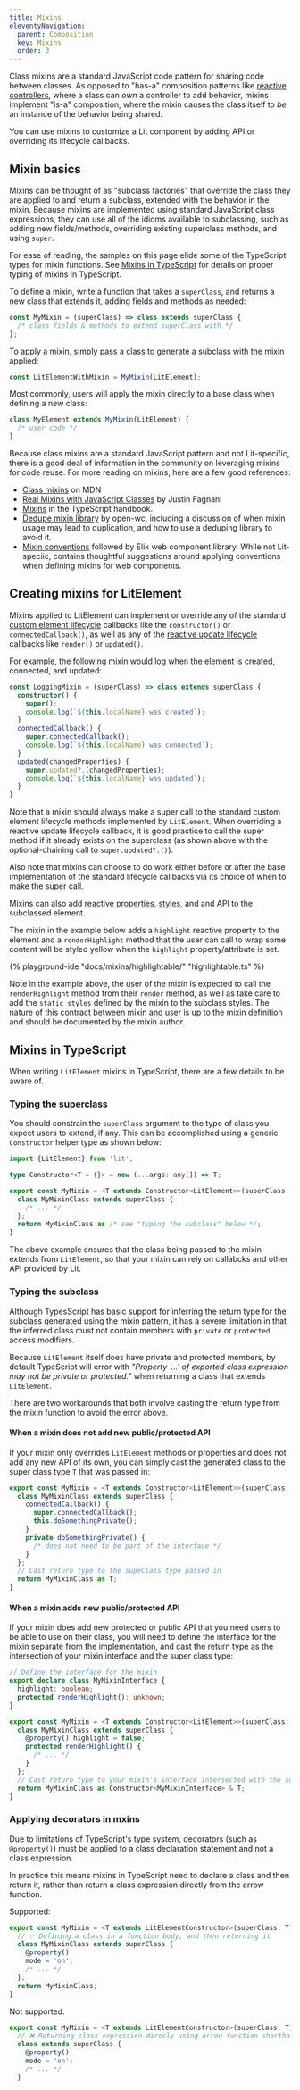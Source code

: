 ```yaml
---
title: Mixins
eleventyNavigation:
  parent: Composition
  key: Mixins
  order: 3
---
```


Class mixins are a standard JavaScript code pattern for sharing code
between classes. As opposed to "has-a" composition patterns like [reactive
controllers](../controllers/), where a class can _own_ a controller to add
behavior, mixins implement "is-a" composition, where the mixin causes the class
itself to _be_ an instance of the behavior being shared.

You can use mixins to customize a Lit component by adding API or overriding its lifecycle callbacks.

## Mixin basics

Mixins can be thought of as "subclass factories" that override the class they
are applied to and return a subclass, extended with the behavior in the mixin.
Because mixins are implemented using standard JavaScript class expressions, they
can use all of the idioms available to subclassing, such as adding new
fields/methods, overriding existing superclass methods, and using `super`.

<div class="alert alert-info">

For ease of reading, the samples on this page elide some of the TypeScript types
for mixin functions. See [Mixins in TypeScript](#mixins-in-TypeScript) for details on proper
typing of mixins in TypeScript.

</div>

To define a mixin, write a function that takes a
`superClass`, and returns a new class that extends it, adding fields and methods
as needed:

```ts
const MyMixin = (superClass) => class extends superClass {
  /* class fields & methods to extend superClass with */
};
```

To apply a mixin, simply pass a class to generate a subclass with the mixin
applied:

```ts
const LitElementWithMixin = MyMixin(LitElement);
```

Most commonly, users will apply the mixin directly to a base class when defining
a new class:

```ts
class MyElement extends MyMixin(LitElement) {
  /* user code */
}
```

Because class mixins are a standard JavaScript pattern and not Lit-specific,
there is a good deal of information in the community on leveraging mixins for
code reuse. For more reading on mixins, here are a few good references:

* [Class mixins](https://developer.mozilla.org/en-US/docs/Web/JavaScript/Reference/Classes#mix-ins) on MDN
* [Real Mixins with JavaScript
  Classes](https://justinfagnani.com/2015/12/21/real-mixins-with-JavaScript-classes/)
  by Justin Fagnani
* [Mixins](https://www.TypeScriptlang.org/docs/handbook/mixins.html) in the TypeScript handbook.
* [Dedupe mixin library](https://open-wc.org/docs/development/dedupe-mixin/) by
  open-wc, including a discussion of when mixin usage may lead to duplication,
  and how to use a deduping library to avoid it.
* [Mixin conventions](https://component.kitchen/elix/mixins) followed by Elix
  web component library. While not Lit-speciic, contains thoughtful suggestions
  around applying conventions when defining mixins for web components.

## Creating mixins for LitElement

Mixins applied to LitElement can implement or override any of the standard
[custom element lifecycle](/guide/components/lifecycle/#custom-element-lifecycle)
callbacks like the `constructor()` or `connectedCallback()`, as well as any of
the [reactive update lifecycle](/guide/components/lifecycle/#reactive-update-cycle)
callbacks like `render()` or `updated()`.

For example, the following mixin would log when the element is created,
connected, and updated:

```ts
const LoggingMixin = (superClass) => class extends superClass {
  constructor() {
    super();
    console.log(`${this.localName} was created`);
  }
  connectedCallback() {
    super.connectedCallback();
    console.log(`${this.localName} was connected`);
  }
  updated(changedProperties) {
    super.updated?.(changedProperties);
    console.log(`${this.localName} was updated`);
  }
}
```

Note that a mixin should always make a super call to the standard custom element lifecycle
methods implemented by `LitElement`. When overriding a reactive update lifecycle
callback, it is good practice to call the super method if it already exists on
the superclass (as shown above with the optional-chaining call to
`super.updated?.()`).

Also note that mixins can choose to do work either before or after the base
implementation of the standard lifecycle callbacks via its choice of when to
make the super call.

Mixins can also add [reactive properties](../../components/properties/),
[styles](../../components/styles/), and and API to the subclassed element.

The mixin in the example below adds a `highlight` reactive property to the
element and a `renderHighlight` method that the user can call to wrap some
content will be styled yellow when the `highlight` property/attribute is set.

{% playground-ide "docs/mixins/highlightable/" "highlightable.ts" %}

Note in the example above, the user of the mixin is expected to call the
`renderHighlight` method from their `render` method, as well as take care to add
the `static styles` defined by the mixin to the subclass styles. The nature of
this contract between mixin and user is up to the mixin definition and should be
documented by the mixin author.

## Mixins in TypeScript

When writing `LitElement` mixins in TypeScript, there are a few details to be
aware of.

### Typing the superclass

You should constrain the `superClass` argument to the type of class you expect
users to extend, if any. This can be accomplished using a generic `Constructor`
helper type as shown below:

```ts
import {LitElement} from 'lit';

type Constructor<T = {}> = new (...args: any[]) => T;

export const MyMixin = <T extends Constructor<LitElement>>(superClass: T) => {
  class MyMixinClass extends superClass {
    /* ... */
  };
  return MyMixinClass as /* see "typing the subclass" below */;
}
```

The above example ensures that the class being passed to the mixin extends from
`LitElement`, so that your mixin can rely on callabcks and other API provided by
Lit.

### Typing the subclass

Although TypesScript has basic support for inferring the return type for the
subclass generated using the mixin pattern, it has a severe limitation in that
the inferred class must not contain members with `private` or `protected`
access modifiers.

<div class="alert alert-info">

Because `LitElement` itself does have private and protected members, by default
TypeScript will error with _"Property '...' of exported class expression may not
be private or protected."_ when returning a class that extends `LitElement`.

</div>

There are two workarounds that both involve casting the return type
from the mixin function to avoid the error above.

#### When a mixin does not add new public/protected API

If your mixin only overrides `LitElement` methods or properties and does not
add any new API of its own, you can simply cast the generated class to the super
class type `T` that was passed in:

```ts
export const MyMixin = <T extends Constructor<LitElement>>(superClass: T) => {
  class MyMixinClass extends superClass {
    connectedCallback() {
      super.connectedCallback();
      this.doSomethingPrivate();
    }
    private doSomethingPrivate() {
      /* does not need to be part of the interface */
    }
  };
  // Cast return type to the supeClass type passed in
  return MyMixinClass as T;
}
```

#### When a mixin adds new public/protected API

If your mixin does add new protected or public API that you need users to be
able to use on their class, you will need to define the interface for the mixin
separate from the implementation, and cast the return type as the intersection
of your mixin interface and the super class type:

```ts
// Define the interface for the mixin
export declare class MyMixinInterface {
  highlight: boolean;
  protected renderHighlight(): unknown;
}

export const MyMixin = <T extends Constructor<LitElement>>(superClass: T) => {
  class MyMixinClass extends superClass {
    @property() highlight = false;
    protected renderHighlight() {
      /* ... */
    }
  };
  // Cast return type to your mixin's interface intersected with the super class
  return MyMixinClass as Constructor<MyMixinInterface> & T;
}
```

### Applying decorators in mxins

Due to limitations of TypeScript's type system, decorators (such as
`@property()`) must be applied to a class declaration statement and not a class
expression.

In practice this means mixins in TypeScript need to declare a class
and then return it, rather than return a class expression directly from the
arrow function.

Supported:
```ts
export const MyMixin = <T extends LitElementConstructor>(superClass: T) => {
  // ✅ Defining a class in a function body, and then returning it
  class MyMixinClass extends superClass {
    @property()
    mode = 'on';
    /* ... */
  };
  return MyMixinClass;
}
```

Not supported:
```ts
export const MyMixin = <T extends LitElementConstructor>(superClass: T) =>
  // ❌ Returning class expression direcly using arrow-function shorthand
  class extends superClass {
    @property()
    mode = 'on';
    /* ... */
  }
```
